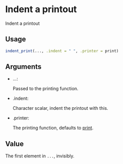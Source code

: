 # Indent a printout

Indent a printout

## Usage

``` r
indent_print(..., .indent = " ", .printer = print)
```

## Arguments

- ...:

  Passed to the printing function.

- .indent:

  Character scalar, indent the printout with this.

- .printer:

  The printing function, defaults to
  [print](https://rdrr.io/r/base/print.html).

## Value

The first element in `...`, invisibly.
